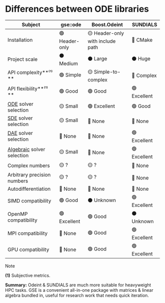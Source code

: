 # Differences between ODE libraries

| Subject                                                      | **gse::ode**  | **Boost.Odeint**                | **SUNDIALS** |
| ------------------------------------------------------------ | ------------- | ------------------------------- | ------------ |
| Installation                                                 | 🟢 Header-only | 🟡 Header-only with include path | 🔴 CMake      |
| Project scale                                                | ⚫ Medium      | ⚫ Large                         | ⚫ Huge       |
| API complexity**⁽¹⁾**                                        | 🟢 Simple      | 🟡 Simple-to-complex             | 🔴 Complex    |
| API flexibility**⁽¹⁾**                                       | 🟢 Good        | 🟢 Good                          | 🟢 Excellent  |
| [ODE](https://en.wikipedia.org/wiki/Ordinary_differential_equation) solver selection | 🟡 Small       | 🟢 Excellent                     | 🟢 Good       |
| [SDE](https://en.wikipedia.org/wiki/Stochastic_differential_equation) solver selection | 🟡 Small       | 🔴 None                          | 🔴 None       |
| [DAE](https://en.wikipedia.org/wiki/Differential-algebraic_system_of_equations) solver selection | 🔴 None        | 🔴 None                          | 🟢 Excellent  |
| [Algebraic](https://en.wikipedia.org/wiki/Nonlinear_system) solver selection | 🟡 Small       | 🔴 None                          | 🟢 Excellent  |
| Complex numbers                                              | 🟡 ?           | 🟡 ?                             | 🔴 None       |
| Arbitrary precision numbers                                  | 🟡 ?           | 🟡 ?                             | 🔴 None       |
| Autodifferentiation                                          | 🔴 None        | 🔴 None                          | 🔴 None       |
| SIMD compatibility                                           | 🟢 Good        | ⚫ Unknown                       | 🟢 Excellent  |
| OpenMP compatibility                                         | 🟢 Excellent   | 🟢 Good                          | ⚫ Unknown    |
| MPI compatibility                                            | 🔴 None        | 🟢 Good                          | 🟢 Excellent  |
| GPU compatibility                                            | 🔴 None        | 🟢 Good                          | 🟢 Excellent  |

> [!Note]
>
> **(1)** Subjective metrics.

**Summary:** Odeint & SUNDIALS are much more suitable for heavyweight HPC tasks. GSE is a convenient all-in-one package with matrices & linear algebra bundled in, useful for research work that needs quick iteration.
